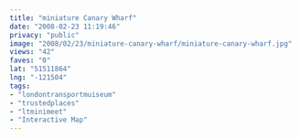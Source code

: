 ```yaml
---
title: "miniature Canary Wharf"
date: "2008-02-23 11:19:46"
privacy: "public"
image: "2008/02/23/miniature-canary-wharf/miniature-canary-wharf.jpg"
views: "42"
faves: "0"
lat: "51511864"
lng: "-121504"
tags:
- "londontransportmuiseum"
- "trustedplaces"
- "ltminimeet"
- "Interactive Map"
---
```


